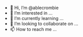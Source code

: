 - 👋 Hi, I’m @ablecrombie
- 👀 I’m interested in ...
- 🌱 I’m currently learning ...
- 💞️ I’m looking to collaborate on ...
- 📫 How to reach me ...

<!---
ablecrombie/ablecrombie is a ✨ special ✨ repository because its `README.md` (this file) appears on your GitHub profile.
You can click the Preview link to take a look at your changes.
--->
